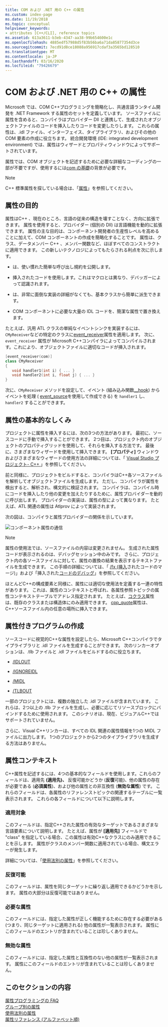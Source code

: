 ```yaml
---
title: COM および .NET 用の C++ の属性
ms.custom: index-page
ms.date: 11/19/2018
ms.topic: conceptual
helpviewer_keywords:
- attributes [C++/CLI], reference topics
ms.assetid: 613a3611-b3eb-4347-aa38-99b654600e1c
ms.openlocfilehash: 4885edf57988d5f83b56ba6a71da85877354d3ce
ms.sourcegitcommit: 7ecd91d8ce18088a956917cdaf3a3565bd128510
ms.translationtype: MT
ms.contentlocale: ja-JP
ms.lasthandoff: 03/16/2020
ms.locfileid: "79426679"
---
```

# <a name="c-attributes-for-com-and-net"></a>COM および .NET 用の C++ の属性

Microsoft では、COM C++プログラミングを簡略化し、共通言語ランタイム開発を .NET Framework する属性のセットを定義しています。 ソースファイルに属性を含めると、コンパイラはプロバイダー Dll と連携して、生成されたオブジェクトファイルのコードを挿入したりコードを変更したりします。 これらの属性は、.idl ファイル、インターフェイス、タイプライブラリ、およびその他の COM 要素の作成に役立ちます。 統合開発環境 (IDE: integrated development environment) では、属性はウィザードとプロパティウィンドウによってサポートされています。

属性では、COM オブジェクトを記述するために必要な詳細なコーディングの一部が不要ですが、使用するには[com の基礎](/windows/win32/com/the-component-object-model)の背景が必要です。

> [!NOTE]
> C++ 標準属性を探している場合は、「[属性](../../cpp/attributes.md)」を参照してください。

## <a name="purpose-of-attributes"></a>属性の目的

属性はC++ 、現在のところ、言語の従来の構造を壊すことなく、方向に拡張できます。 属性を使用すると、プロバイダー (個別の Dll) は言語機能を動的に拡張できます。 属性の主な目的は、コンポーネント開発者の生産性レベルを高めることに加えて、COM コンポーネントの作成を簡略化することです。 属性は、クラス、データメンバー C++ 、メンバー関数など、ほぼすべてのコンストラクトに適用できます。 この新しいテクノロジによってもたらされる利点を次に示します。

- は、使い慣れた簡単な呼び出し規約を公開します。

- 挿入されたコードを使用します。これはマクロとは異なり、デバッガーによって認識されます。

- は、非常に面倒な実装の詳細がなくても、基本クラスから簡単に派生できます。

- COM コンポーネントに必要な大量の IDL コードを、簡潔な属性で置き換えます。

たとえば、汎用 ATL クラスの単純なイベントシンクを実装するには、`CMyReceiver`などの特定のクラスに[event_receiver](event-receiver.md)属性を適用します。 次に、`event_receiver` 属性が Microsoft C++コンパイラによってコンパイルされます。これにより、オブジェクトファイルに適切なコードが挿入されます。

```cpp
[event_receiver(com)]
class CMyReceiver
{
   void handler1(int i) { ... }
   void handler2(int i, float j) { ... }
}
```

次に、`CMyReceiver` メソッドを設定して、イベント (組み込み関数[__hook](../../cpp/hook.md)) からイベントを処理 ( [event_source](event-source.md)を使用して作成できる) を `handler1` し、`handler2` することができます。

## <a name="basic-mechanics-of-attributes"></a>属性の基本的なしくみ

プロジェクトに属性を挿入するには、次の3つの方法があります。 最初に、ソースコードに手動で挿入することができます。 2つ目は、プロジェクト内のオブジェクトのプロパティグリッドを使用して、それらを挿入する方法です。 最後に、さまざまなウィザードを使用して挿入できます。 **[プロパティ]** ウィンドウおよびさまざまなウィザードの使用方法の詳細については、「 [Visual Studio プロジェクト- C++ ](../../build/creating-and-managing-visual-cpp-projects.md)」を参照してください。

前と同様に、プロジェクトをビルドすると、コンパイラはC++各ソースファイルを解析してオブジェクトファイルを生成します。 ただし、コンパイラが属性を検出すると、解析され、構文的に検証されます。 コンパイラは、コンパイル時にコードを挿入したり他の変更を加えたりするために、属性プロバイダーを動的に呼び出します。 プロバイダーの実装は、属性の型によって異なります。 たとえば、ATL 関連の属性は Atlprov によって実装されます。

次の図は、コンパイラと属性プロバイダーの関係を示しています。

![コンポーネント属性の通信](../media/vccompattrcomm.gif "コンポーネント属性コミュニケーション")

> [!NOTE]
> 属性の使用法では、ソースファイルの内容は変更されません。 生成された属性コードが表示されるのは、デバッグセッション中のみです。 さらに、プロジェクト内の各ソースファイルに対して、属性の置換の結果を表示するテキストファイルを生成できます。 この手順の詳細については、「 [/fx (挿入](../../build/reference/fx-merge-injected-code.md)されたコードのマージ)」および「挿入された[コードのデバッグ](/visualstudio/debugger/how-to-debug-injected-code)」を参照してください。

ほとんどC++の構成要素と同様に、属性には適切な使用法を定義する一連の特性があります。 これは、属性のコンテキストと呼ばれ、各属性参照トピックの属性コンテキストテーブルでアドレス指定されます。 たとえば、[コクラス](coclass.md)属性は、既存のクラスまたは構造体にのみ適用できます。 [cpp_quote](cpp-quote.md)属性は、 C++ソースファイル内の任意の場所に挿入できます。

## <a name="building-an-attributed-program"></a>属性付きプログラムの作成

ソースコードに視覚的C++な属性を設定したら、Microsoft C++コンパイラでタイプライブラリと .idl ファイルを生成することができます。 次のリンカーオプションは、.tlb ファイルと .idl ファイルをビルドするのに役立ちます。

- [/IDLOUT](../../build/reference/idlout-name-midl-output-files.md)

- [/IGNOREIDL](../../build/reference/ignoreidl-don-t-process-attributes-into-midl.md)

- [/MIDL](../../build/reference/midl-specify-midl-command-line-options.md)

- [/TLBOUT](../../build/reference/tlbout-name-dot-tlb-file.md)

一部のプロジェクトには、複数の独立した .idl ファイルが含まれています。 これらは、2つ以上の .tlb ファイルを生成し、必要に応じてリソースブロックにバインドするために使用されます。 このシナリオは、現在、ビジュアルC++ではサポートされていません。

さらに、Visual C++リンカーは、すべての IDL 関連の属性情報を1つの MIDL ファイルに出力します。 1つのプロジェクトから2つのタイプライブラリを生成する方法はありません。

## <a name="contexts"></a>属性コンテキスト

C++属性を記述するには、4つの基本的なフィールドを使用します。これらのフィールドは、適用先 **(適用先)、** 反復可能かどうか (**反復**可能)、他の属性の存在が必要である (**必須属性**)、および他の属性との非互換性 (**無効な属性**) です。 これらのフィールドは、各属性のリファレンストピックの関連するテーブルに一覧表示されます。 これらの各フィールドについて以下に説明します。

### <a name="applies-to"></a>適用対象

このフィールドは、指定C++された属性の有効なターゲットであるさまざまな言語要素について説明します。 たとえば、属性が **[適用先]** フィールドで "class" を指定している場合、この属性は有効C++なクラスにのみ適用できることを示します。 属性がクラスのメンバー関数に適用されている場合、構文エラーが発生します。

詳細については、「[使用法別の属性](attributes-by-usage.md)」を参照してください。

### <a name="repeatable"></a>反復可能

このフィールドは、属性を同じターゲットに繰り返し適用できるかどうかを示します。 属性の大部分は反復可能ではありません。

### <a name="required-attributes"></a>必要な属性

このフィールドには、指定した属性が正しく機能するために存在する必要がある (つまり、同じターゲットに適用される) 他の属性が一覧表示されます。 属性にこのフィールドのエントリが含まれていることは珍しくありません。

### <a name="invalid-attributes"></a>無効な属性

このフィールドには、指定した属性と互換性のない他の属性が一覧表示されます。 属性にこのフィールドのエントリが含まれていることは珍しくありません。

## <a name="in-this-section"></a>このセクションの内容

[属性プログラミングの FAQ](attribute-programming-faq.md)<br/>
[グループ別の属性](attributes-by-group.md)<br/>
[使用法別の属性](attributes-by-usage.md)<br/>
[属性リファレンス (アルファベット順)](attributes-alphabetical-reference.md)